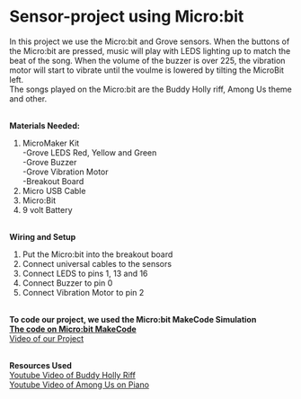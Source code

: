# Sensor-project using Micro:bit 
In this project we use the Micro:bit and Grove sensors. When the buttons of the Micro:bit are pressed, music will play with LEDS lighting up to match the beat of the song. When the volume of the buzzer is over 225, the vibration motor will start to vibrate until the voulme is lowered by tilting the MicroBit left. 
<br>The songs played on the Micro:bit are the Buddy Holly riff, Among Us theme and other.

<br><b>Materials Needed:</b>
1. MicroMaker Kit<br>
-Grove LEDS Red, Yellow and Green<br>
-Grove Buzzer<br>
-Grove Vibration Motor<br>
-Breakout Board<br>
2. Micro USB Cable
3. Micro:Bit
4. 9 volt Battery

<br><b>Wiring and Setup</b>
1. Put the Micro:bit into the breakout board
2. Connect universal cables to the sensors
3. Connect LEDS to pins 1, 13 and 16
4. Connect Buzzer to pin 0
5. Connect Vibration Motor to pin 2

<br><b>To code our project, we used the Micro:bit MakeCode Simulation</b>
<br><b>[The code on Micro:bit MakeCode](https://makecode.microbit.org/_TAxiJkDfMcqy)</b>
<br>[Video of our Project](https://sd43bcca-my.sharepoint.com/:v:/g/personal/132-hboyd_sd43_bc_ca/EZ63GixIPS5CloRvVtrdPn8BHBCfyUDmBnscjXm8dMAugA?e=fVzvRW)                

<br><b>Resources Used</b>
<br>[Youtube Video of Buddy Holly Riff](https://youtu.be/KeDfiPpxz2I)
<br>[Youtube Video of Among Us on Piano](https://youtu.be/Q__V6rFqpRg)
